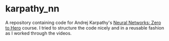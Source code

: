 # karpathy_nn
A repository containing code for Andrej Karpathy's [Neural Networks: Zero to Hero](https://karpathy.ai/zero-to-hero.html) course. I tried to structure the code nicely and in a reusable fashion as I worked through the videos.
